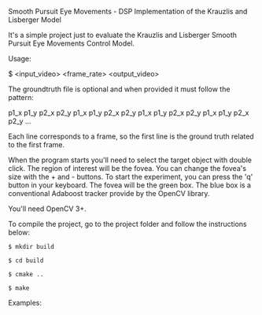 Smooth Pursuit Eye Movements - DSP Implementation of the Krauzlis and Lisberger Model

It's a simple project just to evaluate the Krauzlis and Lisberger Smooth Pursuit Eye Movements Control Model.

Usage:

  $ <program> <input_video> <frame_rate> <output_video> <groundtruth>
  
  The groundtruth file is optional and when provided it must follow the pattern:
  
  p1_x p1_y p2_x p2_y
  p1_x p1_y p2_x p2_y
  p1_x p1_y p2_x p2_y
  p1_x p1_y p2_x p2_y
  ...
  
  Each line corresponds to a frame, so the first line is the ground truth related to the first frame.
  
When the program starts you'll need to select the target object with double click. The region of interest will be the fovea.
You can change the fovea's size with the + and - buttons.
To start the experiment, you can press the 'q' button in your keyboard. The fovea will be the green box. The blue box is a
conventional Adaboost tracker provide by the OpenCV library.

You'll need OpenCV 3+.

To compile the project, go to the project folder and follow the instructions below:

    $ mkdir build
    
    $ cd build
  
    $ cmake ..
    
    $ make
  
Examples:



  

